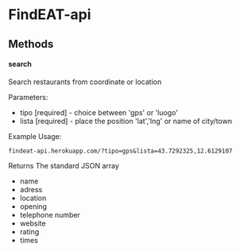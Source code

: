 # FindEAT-api

## Methods
#### search
Search restaurants from coordinate or location

Parameters:
- tipo  [required] - choice between 'gps' or 'luogo'
- lista [required] - place the position 'lat','lng' or name of city/town


Example Usage:
```
findeat-api.herokuapp.com/?tipo=gps&lista=43.7292325,12.6129107
```
Returns
The standard JSON array

- name
- adress
- location
- opening
- telephone number
- website
- rating
- times
